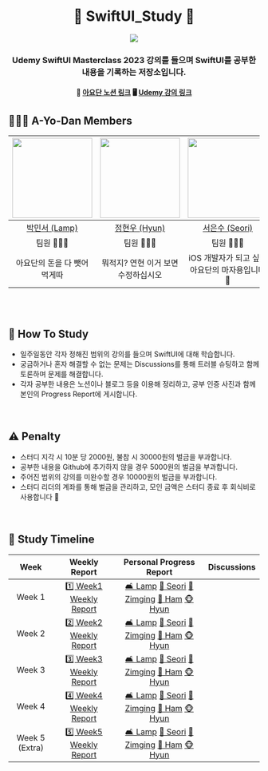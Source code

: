 <div align=center>

# :apple: SwiftUI_Study :apple:

![](https://github.com/A-Yo-Dan/SwiftUI_Study/assets/80394340/6e8ee0ce-7146-484f-bff6-46363b44fe93)
### Udemy SwiftUI Masterclass 2023 강의를 들으며 SwiftUI를 공부한 내용을 기록하는 저장소입니다.
#### 👀 [아요단 노션 링크](https://somanyfranks.notion.site/A-Yo-Dan-a7ae29b0509c442a9993f4821034bf19?pvs=4)     🖥️ [Udemy 강의 링크](https://www.udemy.com/course/swiftui-masterclass-course-ios-development-with-swift/)

</div>

## :people_holding_hands: A-Yo-Dan Members

<div align=center>

<img width="160px" src="https://avatars.githubusercontent.com/u/125115284?v=4"/> | <img width="160px" src="https://avatars.githubusercontent.com/u/100191598?v="/> | <img width="160px" src="https://avatars.githubusercontent.com/u/87434861?v=4"/> | <img width="160px" src="https://avatars.githubusercontent.com/u/80394340?v=4"/> | <img width="160px" src="https://avatars.githubusercontent.com/u/106726862?v=4"/> |
|:-----:|:-----:|:-----:|:-----:|:-----:|
|[박민서 (Lamp)](https://github.com/FpRaArNkK)|[정현우 (Hyun)](https://github.com/iHyunWoo)|[서은수 (Seori)](https://github.com/EunsuSeo01)|[이유진 (Zimging)](https://github.com/youz2me)|[이재혁 (Ham)](https://github.com/hamgui-2022)|
|팀원 👨🏻‍💻|팀원 👨🏻‍💻|팀원 👩🏻‍💻|팀원 👩🏻‍💻|팀장 👨🏻‍💻|
|아요단의 돈을 다 뺏어먹게따|뭐적지? 연현 이거 보면 수정하십시오|iOS 개발자가 되고 싶은 아요단의 마자용입니다 🫡|아요단 짱이 되겠습니다 👊|아요단평생가.|

</div>
<br><br>

## :triangular_flag_on_post: How To Study
- 일주일동안 각자 정해진 범위의 강의를 들으며 SwiftUI에 대해 학습합니다.
- 궁금하거나 혼자 해결할 수 없는 문제는 Discussions를 통해 트러블 슈팅하고 함께 토론하며 문제를 해결합니다.
- 각자 공부한 내용은 노션이나 블로그 등을 이용해 정리하고, 공부 인증 사진과 함께 본인의 Progress Report에 게시합니다.
<br><br><br>

## :warning: Penalty
- 스터디 지각 시 10분 당 2000원, 불참 시 30000원의 벌금을 부과합니다.
- 공부한 내용을 Github에 추가하지 않을 경우 5000원의 벌금을 부과합니다.
- 주어진 범위의 강의를 미완수할 경우 10000원의 벌금을 부과합니다.
- 스터디 리더의 계좌를 통해 벌금을 관리하고, 모인 금액은 스터디 종료 후 회식비로 사용합니다 🍗
<br><br><br>

## :memo: Study Timeline
<div align=center>
  
|Week|Weekly Report|Personal Progress Report|Discussions|
|:-----:|:-----:|:-----:|:-----:|
| Week 1 |  [1️⃣ Week1 Weekly Report](https://github.com/A-Yo-Dan/SwiftUI_Study/issues/17)  |   [🛋️ Lamp](https://github.com/A-Yo-Dan/SwiftUI_Study/issues/20) [🦅 Seori](https://github.com/A-Yo-Dan/SwiftUI_Study/issues/18)  [👾 Zimging](https://github.com/A-Yo-Dan/SwiftUI_Study/issues/21)  [🐹 Ham](https://github.com/A-Yo-Dan/SwiftUI_Study/issues/22) [🐵 Hyun](https://github.com/A-Yo-Dan/SwiftUI_Study/issues/26) | |
| Week 2 |  [2️⃣ Week2 Weekly Report]()  |   [🛋️ Lamp]() [🦅 Seori]()  [👾 Zimging]()  [🐹 Ham]() [🐵 Hyun]() | |
| Week 3 |  [3️⃣ Week3 Weekly Report]()  |   [🛋️ Lamp]() [🦅 Seori]()  [👾 Zimging]()  [🐹 Ham]() [🐵 Hyun]() | |
| Week 4 |  [4️⃣ Week4 Weekly Report]()  |   [🛋️ Lamp]() [🦅 Seori]()  [👾 Zimging]()  [🐹 Ham]() [🐵 Hyun]() | |
| Week 5 (Extra) |  [5️⃣ Week5 Weekly Report]()  |   [🛋️ Lamp]() [🦅 Seori]()  [👾 Zimging]()  [🐹 Ham]() [🐵 Hyun]() | |
</div>
